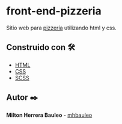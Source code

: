 # front-end-pizzeria
Sitio web para [pizzería](https://mhbauleo.github.io/front-end-pizzeria/index.html) utilizando html y css.

## Construido con 🛠️

* [HTML](https://developer.mozilla.org/en-US/docs/Web/HTML) 
* [CSS](https://www.w3schools.com/css/)
* [SCSS](https://sass-lang.com/)

## Autor ✒️

**Milton Herrera Bauleo** - [mhbauleo](https://github.com/mhbauleo)
